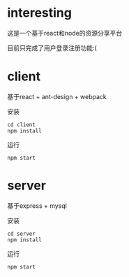 # interesting
这是一个基于react和node的资源分享平台

目前只完成了用户登录注册功能:(
# client
基于react + ant-design + webpack 

安装
```
cd client
npm install
```
运行
```
npm start
```

# server
基于express + mysql

安装
```
cd server
npm install
```
运行
```
npm start
```
